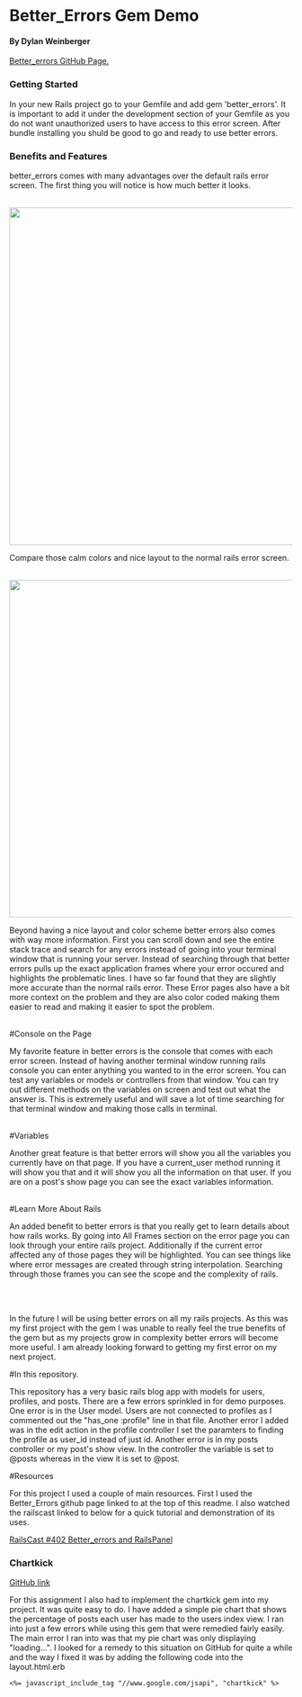 <h1>Better_Errors Gem Demo</h1>
<h4>By Dylan Weinberger</h4>

<a href="https://github.com/charliesome/better_errors">Better_errors GitHub Page.</a>


<h3>Getting Started</h3>
<p>In your new Rails project go to your Gemfile and add gem 'better_errors'. It is important to add it under the development section of your Gemfile as you do not want unauthorized users to have access to this error screen. After bundle installing you shuld be good to go and ready to use better errors.</p>

<h3>Benefits and Features</h3>
<p>better_errors comes with many advantages over the default rails error screen. The first thing you will notice is how much better it looks.</p>
<br>
<img src="https://camo.githubusercontent.com/3fa6840d5e20236b4f768d6ed4b42421ba7c2f21/68747470733a2f2f692e696d6775722e636f6d2f367a42474141622e706e67" width="600px">
<br>

<p> Compare those calm colors and nice layout to the normal rails error screen.</p>
<br>
<img src="http://i.imgur.com/jSTqFAN.png" width="600px">
<br>
<p>Beyond having a nice layout and color scheme better errors also comes with way more information. First you can scroll down and see the entire stack trace and search for any errors instead of going into your terminal window that is running your server. Instead of searching through that better errors pulls up the exact application frames where your error occured and highlights the problematic lines. I have so far found that they are slightly more accurate than the normal rails error. These Error pages also have a bit more context on the problem and they are also color coded making them easier to read and making it easier to spot the problem.</p>
<br>
#Console on the Page
<p>My favorite feature in better errors is the console that comes with each error screen. Instead of having another terminal window running rails console you can enter anything you wanted to in the error screen. You can test any variables or models or controllers from that window. You can try out different methods on the variables on screen and test out what the answer is. This is extremely useful and will save a lot of time searching for that terminal window and making those calls in terminal.</p>
<br>
#Variables
<p>Another great feature is that better errors will show you all the variables you currently have on that page. If you have a current_user method running it will show you that and it will show you all the information on that user. If you are on a post's show page you can see the exact variables information.</p>
<br>
#Learn More About Rails
<p>An added benefit to better errors is that you really get to learn details about how rails works. By going into All Frames section on the error page you can look through your entire rails project. Additionally if the current error affected any of those pages they will be highlighted. You can see things like where error messages are created through string interpolation. Searching through those frames you can see the scope and the complexity of rails.</p>
<br><br>
<p>In the future I will be using better errors on all my rails projects. As this was my first project with the gem I was unable to really feel the true benefits of the gem but as my projects grow in complexity better errors will become more useful. I am already looking forward to getting my first error on my next project.</p>

#In this repository.
<p>This repository has a very basic rails blog app with models for users, profiles, and posts. There are a few errors sprinkled in for demo purposes. One error is in the User model. Users are not connected to profiles as I commented out the "has_one :profile" line in that file. Another error I added was in the edit action in the profile controller I set the paramters to finding the profile as user_id instead of just id. Another error is in my posts controller or my post's show view. In the controller the variable is set to @posts whereas in the view it is set to @post.</p>

#Resources
<p>For this project I used a couple of main resources. First I used the Better_Errors github page linked to at the top of this readme. I also watched the railscast linked to below for a quick tutorial and demonstration of its uses.</p>

<a href="https://www.youtube.com/watch?v=aPKy0Zd5AAs">RailsCast #402 Better_errors and RailsPanel</a>

<h3>Chartkick</h3>
<a href="https://github.com/ankane/chartkick">GitHub link</a>
<p>For this assignment I also had to implement the chartkick gem into my project. It was quite easy to do. I have added a simple pie chart that shows the percentage of posts each user has made to the users index view. I ran into just a few errors while using this gem that were remedied fairly easily. The main error I ran into was that my pie chart was only displaying "loading...". I looked for a remedy to this situation on GitHub for quite a while and the way I fixed it was by adding the following code into the layout.html.erb</p>

```
<%= javascript_include_tag "//www.google.com/jsapi", "chartkick" %>
```
